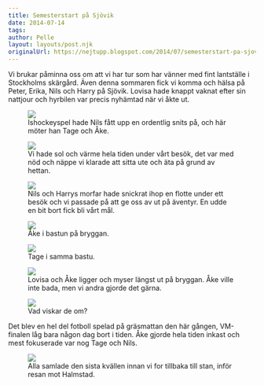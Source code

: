 ```yaml
---
title: Semesterstart på Sjövik
date: 2014-07-14
tags: 	
author: Pelle
layout: layouts/post.njk
originalUrl: https://nejtupp.blogspot.com/2014/07/semesterstart-pa-sjovik.html
---
```


Vi brukar påminna oss om att vi har tur som har vänner med fint lantställe i Stockholms skärgård. Även denna sommaren fick vi komma och hälsa på Peter, Erika, Nils och Harry på Sjövik. Lovisa hade knappt vaknat efter sin nattjour och hyrbilen var precis nyhämtad när vi åkte ut.

<figure>
	<img src="../../../../img/Sjo%CC%88vik-PERK9277.jpg">
	<figcaption>Ishockeyspel hade Nils fått upp en ordentlig snits på, och här möter han Tage och Åke.</figcaption>
</figure>

<figure>
	<img src="../../../../img/Sjo%CC%88vik-PERK9320.jpg">
	<figcaption>Vi hade sol och värme hela tiden under vårt besök, det var med nöd och näppe vi klarade att sitta ute och äta på grund av hettan.</figcaption>
</figure>

<figure>
	<img src="../../../../img/Sjo%CC%88vik-PERK9340.jpg">
	<figcaption>Nils och Harrys morfar hade snickrat ihop en flotte under ett besök och vi passade på att ge oss av ut på äventyr. En udde en bit bort fick bli vårt mål. </figcaption>
</figure>

<figure>
	<img src="../../../../img/Sjo%CC%88vik-PERK9362.jpg">
	<figcaption>Åke i bastun på bryggan.</figcaption>
</figure>

<figure>
	<img src="../../../../img/Sjo%CC%88vik-PERK9369.jpg">
	<figcaption>Tage i samma bastu.</figcaption>
</figure>

<figure>
	<img src="../../../../img/Sjo%CC%88vik-PERK9379.jpg">
	<figcaption>Lovisa och Åke ligger och myser längst ut på bryggan. Åke ville inte bada, men vi andra gjorde det gärna.</figcaption>
</figure>

<figure>
	<img src="../../../../img/Sjo%CC%88vik-PERK9382.jpg">
	<figcaption>Vad viskar de om?</figcaption>
</figure>

Det blev en hel del fotboll spelad på gräsmattan den här gången, VM-finalen låg bara någon dag bort i tiden. Åke gjorde hela tiden inkast och mest fokuserade var nog Tage och Nils.

<figure>
	<img src="../../../../img/Sjo%CC%88vik-PERK9419.jpg">
	<figcaption>Alla samlade den sista kvällen innan vi for tillbaka till stan, inför resan mot Halmstad.</figcaption>
</figure>
